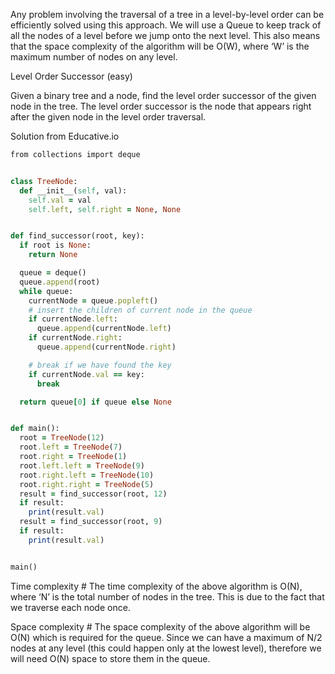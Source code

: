 Any problem involving the traversal of a tree in a level-by-level order can be efficiently solved using this approach. We will use a Queue to keep track of all the nodes of a level before we jump onto the next level. 
This also means that the space complexity of the algorithm will be O(W), where ‘W’ is the maximum number of nodes on any level.

Level Order Successor (easy)

Given a binary tree and a node, find the level order successor of the given node in the tree. The level order successor is the node that appears right after the given node in the level order traversal.

Solution from Educative.io

```ruby
from collections import deque


class TreeNode:
  def __init__(self, val):
    self.val = val
    self.left, self.right = None, None


def find_successor(root, key):
  if root is None:
    return None

  queue = deque()
  queue.append(root)
  while queue:
    currentNode = queue.popleft()
    # insert the children of current node in the queue
    if currentNode.left:
      queue.append(currentNode.left)
    if currentNode.right:
      queue.append(currentNode.right)

    # break if we have found the key
    if currentNode.val == key:
      break

  return queue[0] if queue else None


def main():
  root = TreeNode(12)
  root.left = TreeNode(7)
  root.right = TreeNode(1)
  root.left.left = TreeNode(9)
  root.right.left = TreeNode(10)
  root.right.right = TreeNode(5)
  result = find_successor(root, 12)
  if result:
    print(result.val)
  result = find_successor(root, 9)
  if result:
    print(result.val)


main()
```

Time complexity #
The time complexity of the above algorithm is O(N), where ‘N’ is the total number of nodes in the tree. This is due to the fact that we traverse each node once.

Space complexity #
The space complexity of the above algorithm will be O(N) which is required for the queue. Since we can have a maximum of N/2 nodes at any level (this could happen only at the lowest level), therefore we will need O(N) space to store them in the queue.
